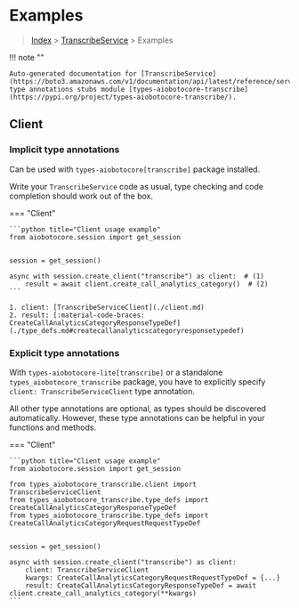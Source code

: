 # Examples

> [Index](../README.md) > [TranscribeService](./README.md) > Examples

!!! note ""

    Auto-generated documentation for [TranscribeService](https://boto3.amazonaws.com/v1/documentation/api/latest/reference/services/transcribe.html#TranscribeService)
    type annotations stubs module [types-aiobotocore-transcribe](https://pypi.org/project/types-aiobotocore-transcribe/).

## Client

### Implicit type annotations

Can be used with `types-aiobotocore[transcribe]` package installed.

Write your `TranscribeService` code as usual,
type checking and code completion should work out of the box.



=== "Client"

    ```python title="Client usage example"
    from aiobotocore.session import get_session


    session = get_session()

    async with session.create_client("transcribe") as client:  # (1)
        result = await client.create_call_analytics_category()  # (2)
    ```

    1. client: [TranscribeServiceClient](./client.md)
    2. result: [:material-code-braces: CreateCallAnalyticsCategoryResponseTypeDef](./type_defs.md#createcallanalyticscategoryresponsetypedef) 






### Explicit type annotations

With `types-aiobotocore-lite[transcribe]`
or a standalone `types_aiobotocore_transcribe` package, you have to explicitly specify
`client: TranscribeServiceClient` type annotation.

All other type annotations are optional, as types should be discovered automatically.
However, these type annotations can be helpful in your functions and methods.


=== "Client"

    ```python title="Client usage example"
    from aiobotocore.session import get_session

    from types_aiobotocore_transcribe.client import TranscribeServiceClient
    from types_aiobotocore_transcribe.type_defs import CreateCallAnalyticsCategoryResponseTypeDef
    from types_aiobotocore_transcribe.type_defs import CreateCallAnalyticsCategoryRequestRequestTypeDef


    session = get_session()

    async with session.create_client("transcribe") as client:
        client: TranscribeServiceClient
        kwargs: CreateCallAnalyticsCategoryRequestRequestTypeDef = {...}
        result: CreateCallAnalyticsCategoryResponseTypeDef = await client.create_call_analytics_category(**kwargs)
    ```




